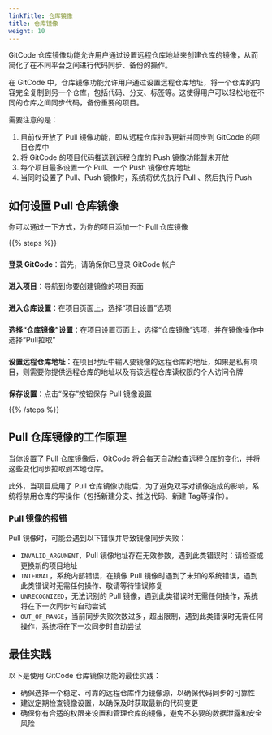 ```yaml
---
linkTitle: 仓库镜像
title: 仓库镜像
weight: 10
---
```


GitCode 仓库镜像功能允许用户通过设置远程仓库地址来创建仓库的镜像，从而简化了在不同平台之间进行代码同步、备份的操作。

在 GitCode 中，仓库镜像功能允许用户通过设置远程仓库地址，将一个仓库的内容完全复制到另一个仓库，包括代码、分支、标签等。这使得用户可以轻松地在不同的仓库之间同步代码，备份重要的项目。

需要注意的是：

1. 目前仅开放了 Pull 镜像功能，即从远程仓库拉取更新并同步到 GitCode 的项目仓库中
1. 将 GitCode 的项目代码推送到远程仓库的 Push 镜像功能暂未开放
1. 每个项目最多设置一个 Pull、一个 Push 镜像仓库地址
1. 当同时设置了 Pull、Push 镜像时，系统将优先执行 Pull 、然后执行 Push

## 如何设置 Pull 仓库镜像

你可以通过一下方式，为你的项目添加一个 Pull 仓库镜像

{{% steps %}}

### 
**登录 GitCode**：首先，请确保你已登录 GitCode 帐户

###
**进入项目**：导航到你要创建镜像的项目页面

###
**进入仓库设置**：在项目页面上，选择“项目设置”选项

###
**选择“仓库镜像”设置**：在项目设置页面上，选择“仓库镜像”选项，并在镜像操作中选择“Pull拉取”

###
**设置远程仓库地址**：在项目地址中输入要镜像的远程仓库的地址，如果是私有项目，则需要你提供远程仓库的地址以及有该远程仓库读权限的个人访问令牌

###
**保存设置**：点击“保存”按钮保存 Pull 镜像设置

{{% /steps %}}

## Pull 仓库镜像的工作原理

当你设置了 Pull 仓库镜像后，GitCode 将会每天自动检查远程仓库的变化，并将这些变化同步拉取到本地仓库。

此外，当项目启用了 Pull 仓库镜像功能后，为了避免双写对镜像造成的影响，系统将禁用仓库的写操作（包括新建分支、推送代码、新建 Tag等操作）。

### Pull 镜像的报错

Pull 镜像时，可能会遇到以下错误并导致镜像同步失败：

- `INVALID_ARGUMENT`，Pull 镜像地址存在无效参数，遇到此类错误时：请检查或更换新的项目地址
- `INTERNAL`，系统内部错误，在镜像 Pull 镜像时遇到了未知的系统错误，遇到此类错误时无需任何操作、敬请等待错误修复
- `UNRECOGNIZED`，无法识别的 Pull 镜像，遇到此类错误时无需任何操作，系统将在下一次同步时自动尝试
- `OUT_OF_RANGE`，当前同步失败次数过多，超出限制，遇到此类错误时无需任何操作，系统将在下一次同步时自动尝试

## 最佳实践

以下是使用 GitCode 仓库镜像功能的最佳实践：

- 确保选择一个稳定、可靠的远程仓库作为镜像源，以确保代码同步的可靠性
- 建议定期检查镜像设置，以确保及时获取最新的代码变更
- 确保你有合适的权限来设置和管理仓库的镜像，避免不必要的数据泄露和安全风险
